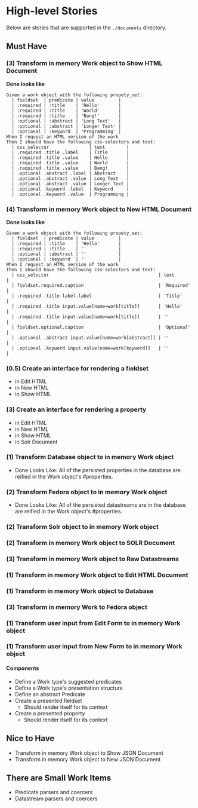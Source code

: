 # High-level Stories

Below are stories that are supported in the `./documents` directory.

## Must Have

### (3) Transform in memory Work object to Show HTML Document

**Done looks like**

```gherkin
Given a work object with the following propety_set:
  | fieldset  | predicate | value         |
  | :required | :title    | 'Hello'       |
  | :required | :title    | 'World'       |
  | :required | :title    | 'Bang!'       |
  | :optional | :abstract | 'Long Text'   |
  | :optional | :abstract | 'Longer Text' |
  | :optional | :keyword  | 'Programming' |
When I request an HTML version of the work
Then I should have the following css-selectors and text:
  | css_selector               | text        |
  | .required .title .label    | Title       |
  | .required .title .value    | Hello       |
  | .required .title .value    | World       |
  | .required .title .value    | Bang!       |
  | .optional .abstract .label | Abstract    |
  | .optional .abstract .value | Long Text   |
  | .optional .abstract .value | Longer Text |
  | .optional .keyword .label  | Keyword     |
  | .optional .keyword .value  | Programming |
```

### (4) Transform in memory Work object to New HTML Document

**Done looks like**

```gherkin
Given a work object with the following propety_set:
  | fieldset  | predicate | value         |
  | :required | :title    | 'Hello'       |
  | :required | :title    | ''            |
  | :optional | :abstract | ''            |
  | :optional | :keyword  | ''            |
When I request an HTML version of the work
Then I should have the following css-selectors and text:
  | css_selector                                         | text       |
  | fieldset.required.caption                            | 'Required' |
  | .required .title label.label                         | 'Title'    |
  | .required .title input.value[name=work[title]]       | 'Hello'    |
  | .required .title input.value[name=work[title]]       | ''         |
  | fieldset.optional.caption                            | 'Optional' |
  | .optional .abstract input.value[name=work[abstract]] | ''         |
  | .optional .keyword input.value[name=work[keyword]]   | ''         |
```


### (0.5) Create an interface for rendering a fieldset

  * in Edit HTML
  * in New HTML
  * in Show HTML

### (3) Create an interface for rendering a property

  * in Edit HTML
  * in New HTML
  * in Show HTML
  * in Solr Document

### (1) Transform Database object to in memory Work object

  * Done Looks Like: All of the persisted properties in the database are reified in the Work object's #properties.

### (2) Transform Fedora object to in memory Work object

  * Done Looks Like: All of the persisted datastreams are  in the database are reified in the Work object's #properties.

### (2) Transform Solr object to in memory Work object

### (2) Transform in memory Work object to SOLR Document
### (3) Transform in memory Work object to Raw Datastreams
### (1) Transform in memory Work object to Edit HTML Document
### (1) Transform in memory Work object to Database
### (3) Transform in memory Work to Fedora object
### (1) Transform user input from Edit Form to in memory Work object
### (1) Transform user input from New Form to in memory Work object

#### Components

* Define a Work type's suggested predicates
* Define a Work type's presentation structure
* Define an abstract Predicate
* Create a presented fieldset
  * Should render itself for its context
* Create a presented property
  * Should render itself for its context

## Nice to Have

* Transform in memory Work object to Show JSON Document
* Transform in memory Work object to New JSON Document

## There are Small Work Items

* Predicate parsers and coercers
* Datastream parsers and coercers